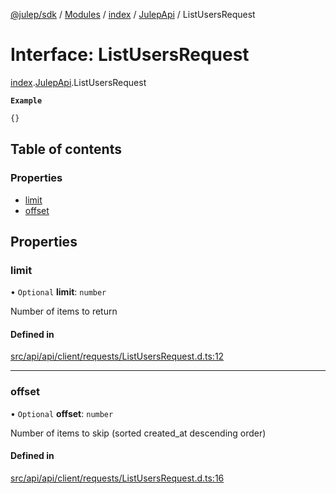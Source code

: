 [@julep/sdk](../README.md) / [Modules](../modules.md) / [index](../modules/index.md) / [JulepApi](../modules/index.JulepApi.md) / ListUsersRequest

# Interface: ListUsersRequest

[index](../modules/index.md).[JulepApi](../modules/index.JulepApi.md).ListUsersRequest

**`Example`**

```ts
{}
```

## Table of contents

### Properties

- [limit](index.JulepApi.ListUsersRequest.md#limit)
- [offset](index.JulepApi.ListUsersRequest.md#offset)

## Properties

### limit

• `Optional` **limit**: `number`

Number of items to return

#### Defined in

[src/api/api/client/requests/ListUsersRequest.d.ts:12](https://github.com/julep-ai/monorepo/blob/8b1493a/sdks/js/src/api/api/client/requests/ListUsersRequest.d.ts#L12)

___

### offset

• `Optional` **offset**: `number`

Number of items to skip (sorted created_at descending order)

#### Defined in

[src/api/api/client/requests/ListUsersRequest.d.ts:16](https://github.com/julep-ai/monorepo/blob/8b1493a/sdks/js/src/api/api/client/requests/ListUsersRequest.d.ts#L16)
